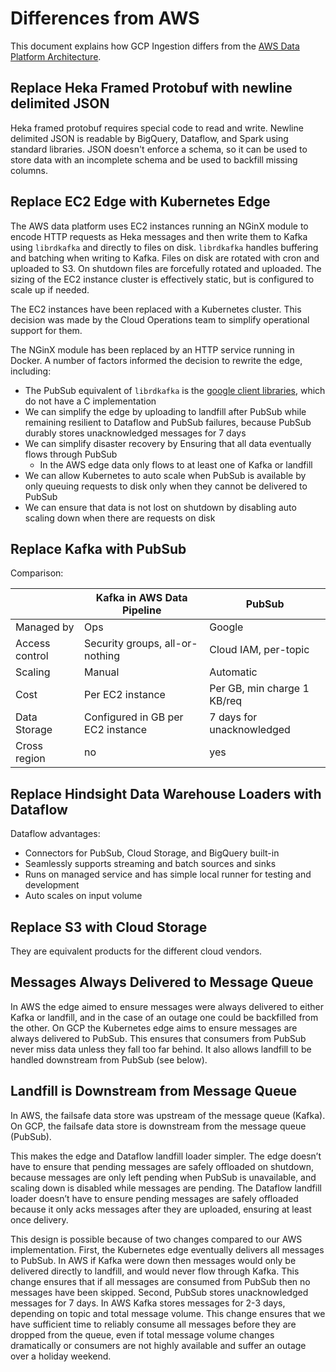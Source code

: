 # Differences from AWS

This document explains how GCP Ingestion differs from the [AWS Data Platform
Architecture](https://mana.mozilla.org/wiki/display/SVCOPS/Telemetry+-+Data+Pipeline+Architecture).

## Replace Heka Framed Protobuf with newline delimited JSON

Heka framed protobuf requires special code to read and write. Newline delimited
JSON is readable by BigQuery, Dataflow, and Spark using standard libraries. JSON
doesn't enforce a schema, so it can be used to store data with an incomplete
schema and be used to backfill missing columns.

## Replace EC2 Edge with Kubernetes Edge

The AWS data platform uses EC2 instances running an NGinX module to encode HTTP
requests as Heka messages and then write them to Kafka using `librdkafka` and
directly to files on disk. `librdkafka` handles buffering and batching when
writing to Kafka. Files on disk are rotated with cron and uploaded to S3. On
shutdown files are forcefully rotated and uploaded. The sizing of the EC2
instance cluster is effectively static, but is configured to scale up if
needed.

The EC2 instances have been replaced with a Kubernetes cluster. This decision
was made by the Cloud Operations team to simplify operational support for them.

The NGinX module has been replaced by an HTTP service running in Docker. A
number of factors informed the decision to rewrite the edge, including:

- The PubSub equivalent of `librdkafka` is the [google client
  libraries](https://cloud.google.com/apis/docs/cloud-client-libraries),
  which do not have a C implementation
- We can simplify the edge by uploading to landfill after PubSub while
  remaining resilient to Dataflow and PubSub failures, because PubSub durably
  stores unacknowledged messages for 7 days
- We can simplify disaster recovery by Ensuring that all data eventually flows
  through PubSub
  - In the AWS edge data only flows to at least one of Kafka or landfill
- We can allow Kubernetes to auto scale when PubSub is available by only
  queuing requests to disk only when they cannot be delivered to PubSub
- We can ensure that data is not lost on shutdown by disabling auto scaling
  down when there are requests on disk

## Replace Kafka with PubSub

Comparison:

|                | Kafka in AWS Data Pipeline        | PubSub                      |
| -------------- | --------------------------------- | --------------------------- |
| Managed by     | Ops                               | Google                      |
| Access control | Security groups, all-or-nothing   | Cloud IAM, per-topic        |
| Scaling        | Manual                            | Automatic                   |
| Cost           | Per EC2 instance                  | Per GB, min charge 1 KB/req |
| Data Storage   | Configured in GB per EC2 instance | 7 days for unacknowledged   |
| Cross region   | no                                | yes                         |

## Replace Hindsight Data Warehouse Loaders with Dataflow

Dataflow advantages:

- Connectors for PubSub, Cloud Storage, and BigQuery built-in
- Seamlessly supports streaming and batch sources and sinks
- Runs on managed service and has simple local runner for testing and
  development
- Auto scales on input volume

## Replace S3 with Cloud Storage

They are equivalent products for the different cloud vendors.

## Messages Always Delivered to Message Queue

In AWS the edge aimed to ensure messages were always delivered to either Kafka
or landfill, and in the case of an outage one could be backfilled from the
other. On GCP the Kubernetes edge aims to ensure messages are always delivered
to PubSub. This ensures that consumers from PubSub never miss data unless they
fall too far behind. It also allows landfill to be handled downstream from
PubSub (see below).

## Landfill is Downstream from Message Queue

In AWS, the failsafe data store was upstream of the message queue (Kafka). On
GCP, the failsafe data store is downstream from the message queue (PubSub).

This makes the edge and Dataflow landfill loader simpler. The edge doesn’t have
to ensure that pending messages are safely offloaded on shutdown, because
messages are only left pending when PubSub is unavailable, and scaling down is
disabled while messages are pending. The Dataflow landfill loader doesn’t have
to ensure pending messages are safely offloaded because it only acks messages
after they are uploaded, ensuring at least once delivery.

This design is possible because of two changes compared to our AWS
implementation. First, the Kubernetes edge eventually delivers all messages to
PubSub. In AWS if Kafka were down then messages would only be delivered
directly to landfill, and would never flow through Kafka. This change ensures
that if all messages are consumed from PubSub then no messages have been
skipped. Second, PubSub stores unacknowledged messages for 7 days. In AWS Kafka
stores messages for 2-3 days, depending on topic and total message volume. This
change ensures that we have sufficient time to reliably consume all messages
before they are dropped from the queue, even if total message volume changes
dramatically or consumers are not highly available and suffer an outage over a
holiday weekend.

